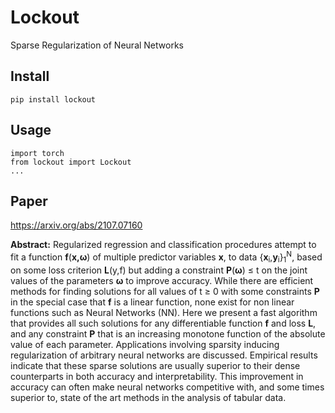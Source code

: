 # Lockout

Sparse Regularization of Neural Networks

## Install

```
pip install lockout
```

## Usage

```
import torch
from lockout import Lockout
...  
```

## Paper

https://arxiv.org/abs/2107.07160

**Abstract:** Regularized regression and classification procedures attempt to fit a function <b>f</b>(<b>x,&omega;</b>) of multiple predictor variables <b>x</b>, to data {<b>x</b><sub>i</sub>,<b>y</b><sub>i</sub>}<sub>1</sub><sup>N</sup>, based on some loss criterion <b>L</b>(y,f) but adding a constraint <b>P</b>(<b>&omega;</b>) &le; t on the joint values of the parameters <b>&omega;</b> to improve accuracy. While there are efficient methods for finding solutions for all values of t &ge; 0 with some constraints <b>P</b> in the special case that <b>f</b> is a linear function, none exist for non linear functions such as Neural Networks (NN). Here we present a fast algorithm that provides all such solutions for any differentiable function <b>f</b> and loss <b>L</b>, and any constraint <b>P</b> that is an increasing monotone function of the absolute value of each parameter. Applications involving sparsity inducing regularization of arbitrary neural networks are discussed. Empirical results indicate that these sparse solutions are usually superior to their dense counterparts in both accuracy and interpretability. This improvement in accuracy can often make neural networks competitive with, and some times superior to, state of the art methods in the analysis of tabular data.


